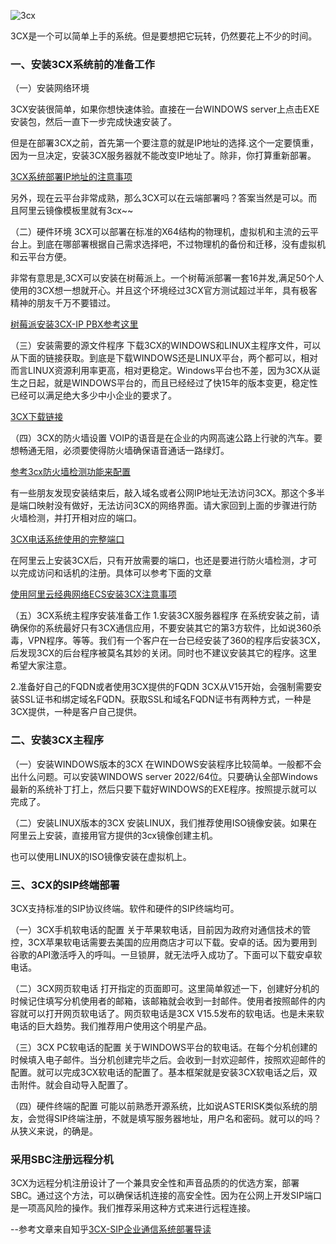 ![3cx](https://git.poker/lcrs-git/img/blob/master/20220721/3cx.10x6jrqsaaa8.jpg?raw=true)

3CX是一个可以简单上手的系统。但是要想把它玩转，仍然要花上不少的时间。

### 一、安装3CX系统前的准备工作

（一）安装网络环境

  3CX安装很简单，如果你想快速体验。直接在一台WINDOWS server上点击EXE安装包，然后一直下一步完成快速安装了。 
  

  但是在部署3CX之前，首先第一个要注意的就是IP地址的选择.这个一定要慎重，因为一旦决定，安装3CX服务器就不能改变IP地址了。除非，你打算重新部署。

[3CX系统部署IP地址的注意事项](aboutip.md)

 另外，现在云平台非常成熟，那么3CX可以在云端部署吗？答案当然是可以。而且阿里云镜像模板里就有3cx~~

（二）硬件环境
3CX可以部署在标准的X64结构的物理机，虚拟机和主流的云平台上。到底在哪部署根据自己需求选择吧，不过物理机的备份和迁移，没有虚拟机和云平台方便。

非常有意思是,3CX可以安装在树莓派上。一个树莓派部署一套16并发,满足50个人使用的3CX想一想就开心。并且这个环境经过3CX官方测试超过半年，具有极客精神的朋友千万不要错过。

[树莓派安装3CX-IP PBX参考这里](raspbian-install.md)

（三）安装需要的源文件程序
下载3CX的WINDOWS和LINUX主程序文件，可以从下面的链接获取。到底是下载WINDOWS还是LINUX平台，两个都可以，相对而言LINUX资源利用率更高，相对更稳定。Windows平台也不差，因为3CX从诞生之日起，就是WINDOWS平台的，而且已经经过了快15年的版本变更，稳定性已经可以满足绝大多少中小企业的要求了。

[3CX下载链接](dl.md)

（四）3CX的防火墙设置
VOIP的语音是在企业的内网高速公路上行驶的汽车。要想畅通无阻，必须要使得防火墙确保语音通话一路绿灯。

[参考3cx防火墙检测功能来配置](fw.md)

有一些朋友发现安装结束后，敲入域名或者公网IP地址无法访问3CX。那这个多半是端口映射没有做好，无法访问3CX的网络界面。请大家回到上面的步骤进行防火墙检测，并打开相对应的端口。

[3CX电话系统使用的完整端口](port.md)

在阿里云上安装3CX后，只有开放需要的端口，也还是要进行防火墙检测，才可以完成访问和话机的注册。具体可以参考下面的文章

[使用阿里云经典网络ECS安装3CX注意事项](ali-fw-set.md)

（五）3CX系统主程序安装准备工作
1.安装3CX服务器程序
在系统安装之前，请确保你的系统最好只有3CX通信应用，不要安装其它的第3方软件，比如说360杀毒，VPN程序。等等。我们有一个客户在一台已经安装了360的程序后安装3CX，后发现3CX的后台程序被莫名其妙的关闭。同时也不建议安装其它的程序。这里希望大家注意。

2.准备好自己的FQDN或者使用3CX提供的FQDN
3CX从V15开始，会强制需要安装SSL证书和绑定域名FQDN。获取SSL和域名FQDN证书有两种方式，一种是3CX提供，一种是客户自己提供。

### 二、安装3CX主程序
（一）安装WINDOWS版本的3CX
在WINDOWS安装程序比较简单。一般都不会出什么问题。可以安装WINDOWS server 2022/64位。只要确认全部Windows最新的系统补丁打上，然后只要下载好WINDOWS的EXE程序。按照提示就可以完成了。

（二）安装LINUX版本的3CX
安装LINUX，我们推荐使用ISO镜像安装。如果在阿里云上安装，直接用官方提供的3cx镜像创建主机。

也可以使用LINUX的ISO镜像安装在虚拟机上。

### 三、3CX的SIP终端部署
3CX支持标准的SIP协议终端。软件和硬件的SIP终端均可。

（一）3CX手机软电话的配置
关于苹果软电话，目前因为政府对通信技术的管控，3CX苹果软电话需要去美国的应用商店才可以下载。安卓的话。因为要用到谷歌的API激活呼入的呼叫。一旦锁屏，就无法呼入成功了。下面可以下载安卓软电话。

（二）3CX网页软电话
打开指定的页面即可。这里简单叙述一下，创建好分机的时候记住填写分机使用者的邮箱，该邮箱就会收到一封邮件。使用者按照邮件的内容就可以打开网页软电话了。网页软电话是3CX V15.5发布的软电话。也是未来软电话的巨大趋势。我们推荐用户使用这个明星产品。

（三）3CX PC软电话的配置
关于WINDOWS平台的软电话。在每个分机创建的时候填入电子邮件。当分机创建完毕之后。会收到一封欢迎邮件，按照欢迎邮件的配置。就可以完成3CX软电话的配置了。基本框架就是安装3CX软电话之后，双击附件。就会自动导入配置了。

（四）硬件终端的配置
可能以前熟悉开源系统，比如说ASTERISK类似系统的朋友，会觉得SIP终端注册，不就是填写服务器地址，用户名和密码。就可以的吗？从狭义来说，的确是。

### 采用SBC注册远程分机
3CX为远程分机注册设计了一个兼具安全性和声音品质的的优选方案，部署SBC。通过这个方法，可以确保话机连接的高安全性。因为在公网上开发SIP端口是一项高风险的操作。我们推荐采用这种方式来进行远程连接。

--参考文章来自知乎[3CX-SIP企业通信系统部署导读](https://zhuanlan.zhihu.com/p/84370831)
